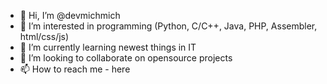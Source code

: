 - 👋 Hi, I’m @devmichmich
- 👀 I’m interested in programming (Python, C/C++, Java, PHP, Assembler, html/css/js)
- 🌱 I’m currently learning newest things in IT
- 💞️ I’m looking to collaborate on opensource projects
- 📫 How to reach me - here

